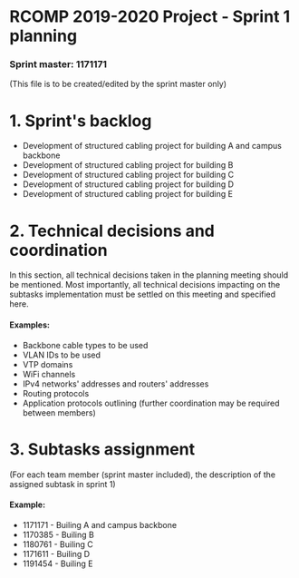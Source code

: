 RCOMP 2019-2020 Project - Sprint 1 planning
===========================================
### Sprint master: 1171171 ###
(This file is to be created/edited by the sprint master only)
# 1. Sprint's backlog #
  * Development of structured cabling project for building A and campus backbone
  * Development of structured cabling project for building B
  * Development of structured cabling project for building C
  * Development of structured cabling project for building D
  * Development of structured cabling project for building E
# 2. Technical decisions and coordination #
In this section, all technical decisions taken in the planning meeting should be mentioned. 		Most importantly, all technical decisions impacting on the subtasks implementation must be settled on this 		meeting and specified here.

#### Examples: ####
  * Backbone cable types to be used
  * VLAN IDs to be used
  * VTP domains
  * WiFi channels
  * IPv4 networks' addresses and routers' addresses
  * Routing protocols
  * Application protocols outlining (further coordination may be required between members)
# 3. Subtasks assignment #
(For each team member (sprint master included), the description of the assigned subtask in sprint 1)

#### Example: ####
  * 1171171 - Builing A and campus backbone
  * 1170385 - Builing B
  * 1180761 - Builing C
  * 1171611 - Builing D
  * 1191454 - Builing E
